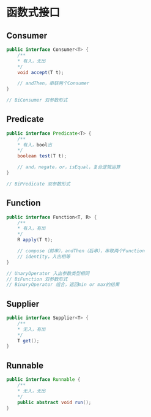 # 函数式接口

## Consumer

```java
public interface Consumer<T> {
    /**
    * 有入，无出
    */
    void accept(T t);

    // andThen，串联两个Consumer
}

// BiConsumer 双参数形式
```

## Predicate
```java
public interface Predicate<T> {
    /**
    * 有入，bool出
    */
    boolean test(T t);

    // and，negate，or，isEqual，复合逻辑运算
}

// BiPredicate 双参数形式
```

## Function
```java
public interface Function<T, R> {
    /**
    * 有入，有出
    */
    R apply(T t);

    // compose（前串），andThen（后串），串联两个Function
    // identity，入出相等
}

// UnaryOperator 入出参数类型相同
// BiFunction 双参数形式
// BinaryOperator 组合，返回min or max的结果
```

## Supplier
```java
public interface Supplier<T> {
    /**
    * 无入，有出
    */
    T get();
}
```

## Runnable
```java
public interface Runnable {
    /**
    * 无入，无出
    */
    public abstract void run();
}
```